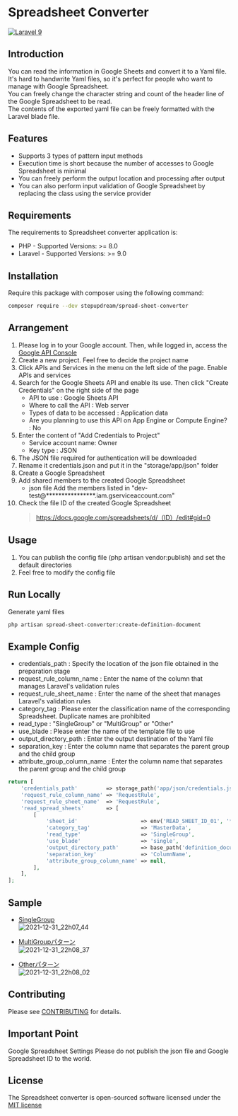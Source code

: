 # Spreadsheet Converter
[![Laravel 9](https://img.shields.io/badge/Laravel-9-orange.svg)](http://laravel.com)

## Introduction

You can read the information in Google Sheets and convert it to a Yaml file.  
It's hard to handwrite Yaml files, so it's perfect for people who want to manage with Google Spreadsheet.  
You can freely change the character string and count of the header line of the Google Spreadsheet to be read.  
The contents of the exported yaml file can be freely formatted with the Laravel blade file.  

## Features

- Supports 3 types of pattern input methods
- Execution time is short because the number of accesses to Google Spreadsheet is minimal
- You can freely perform the output location and processing after output
- You can also perform input validation of Google Spreadsheet by replacing the class using the service provider
  
## Requirements 
The requirements to Spreadsheet converter application is:
- PHP - Supported Versions: >= 8.0
- Laravel - Supported Versions: >= 9.0

## Installation 
Require this package with composer using the following command:

```bash 
composer require --dev stepupdream/spread-sheet-converter
```

## Arrangement
1. Please log in to your Google account. Then, while logged in, access the [Google API Console](https://console.cloud.google.com)
2. Create a new project. Feel free to decide the project name
3. Click APIs and Services in the menu on the left side of the page. Enable APIs and services
4. Search for the Google Sheets API and enable its use. Then click "Create Credentials" on the right side of the page
   - API to use : Google Sheets API
   - Where to call the API : Web server
   - Types of data to be accessed : Application data
   - Are you planning to use this API on App Engine or Compute Engine? : No
5. Enter the content of "Add Credentials to Project"
   - Service account name: Owner
   - Key type : JSON
6. The JSON file required for authentication will be downloaded
7. Rename it credentials.json and put it in the "storage/app/json" folder
8. Create a Google Spreadsheet
9. Add shared members to the created Google Spreadsheet
   - json file Add the members listed in "dev-test@****************.iam.gserviceaccount.com"
10. Check the file ID of the created Google Spreadsheet
    > https://docs.google.com/spreadsheets/d/（ID）/edit#gid=0

## Usage
1. You can publish the config file (php artisan vendor:publish) and set the default directories
2. Feel free to modify the config file

## Run Locally
Generate yaml files

```bash
php artisan spread-sheet-converter:create-definition-document
```

## Example Config
- credentials_path : Specify the location of the json file obtained in the preparation stage
- request_rule_column_name : Enter the name of the column that manages Laravel's validation rules
- request_rule_sheet_name : Enter the name of the sheet that manages Laravel's validation rules
- category_tag : Please enter the classification name of the corresponding Spreadsheet. Duplicate names are prohibited
- read_type : "SingleGroup" or "MultiGroup" or "Other"
- use_blade : Please enter the name of the template file to use
- output_directory_path : Enter the output destination of the Yaml file
- separation_key : Enter the column name that separates the parent group and the child group
- attribute_group_column_name : Enter the column name that separates the parent group and the child group

```php
return [
    'credentials_path'         => storage_path('app/json/credentials.json'),
    'request_rule_column_name' => 'RequestRule',
    'request_rule_sheet_name'  => 'RequestRule',
    'read_spread_sheets'       => [
        [
            'sheet_id'                    => env('READ_SHEET_ID_01', '***************************'),
            'category_tag'                => 'MasterData',
            'read_type'                   => 'SingleGroup',
            'use_blade'                   => 'single',
            'output_directory_path'       => base_path('definition_document/database/master_data'),
            'separation_key'              => 'ColumnName',
            'attribute_group_column_name' => null,
        ],
    ],
];
```

## Sample
- [SingleGroup](https://docs.google.com/spreadsheets/d/118OSLkrru3fekGNy3Cq44UuqLU4gEzDpy_WTYfhgukU/edit#gid=0)  
![2021-12-31_22h07_44](https://user-images.githubusercontent.com/95772377/147825699-73056b80-921a-4237-8b40-34822f74db33.png)

- [MultiGroupパターン](https://docs.google.com/spreadsheets/d/1W1B5kFA698jV56hW-Mw0VzI8hJqkbDeBEsSXYAaaIi4/edit#gid=0)  
![2021-12-31_22h08_37](https://user-images.githubusercontent.com/95772377/147825723-b02ead73-468d-4ad0-8e67-fc52b689b6c7.png)

- [Otherパターン](https://docs.google.com/spreadsheets/d/1Qi7jiilObhcigjfrHtRWgfRkgQ58xjXxHNTsfCoOUy4/edit#gid=0)  
![2021-12-31_22h08_02](https://user-images.githubusercontent.com/95772377/147826406-cdec3adf-aa32-4e2f-837f-c06ace0bdd86.png)

## Contributing
Please see [CONTRIBUTING](https://github.com/stepupdream/spread-sheet-converter/blob/main/.github/CONTRIBUTING.md) for details.

## Important Point
Google Spreadsheet Settings Please do not publish the json file and Google Spreadsheet ID to the world.

## License

The Spreadsheet converter is open-sourced software licensed under the [MIT license](https://choosealicense.com/licenses/mit/)
